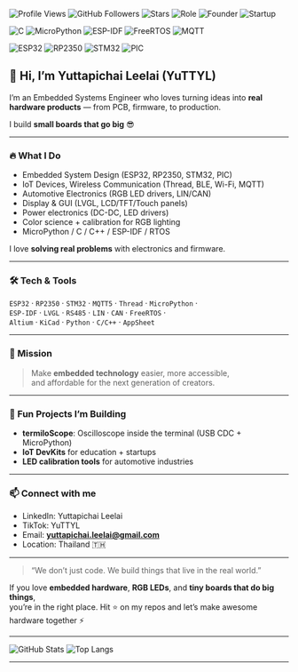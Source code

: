 ![Profile Views](https://komarev.com/ghpvc/?username=yuttapichai&style=for-the-badge&color=blue)
![GitHub Followers](https://img.shields.io/github/followers/yuttapichai?style=for-the-badge&label=FOLLOWERS)
![Stars](https://img.shields.io/github/stars/yuttapichai?style=for-the-badge&label=STARS)
![Role](https://img.shields.io/badge/Embedded%20Engineer-✔-brightgreen?style=for-the-badge)
![Founder](https://img.shields.io/badge/Founder-✔-brightgreen?style=for-the-badge)
![Startup](https://img.shields.io/badge/Startup-Builder-orange?style=for-the-badge)


![C](https://img.shields.io/badge/C-00599C?style=for-the-badge&logo=c&logoColor=white)
![MicroPython](https://img.shields.io/badge/MicroPython-2B2728?style=for-the-badge&logo=python&logoColor=white)
![ESP-IDF](https://img.shields.io/badge/ESP--IDF-E7352C?style=for-the-badge)
![FreeRTOS](https://img.shields.io/badge/FreeRTOS-39477F?style=for-the-badge)
![MQTT](https://img.shields.io/badge/MQTT-660066?style=for-the-badge&logo=eclipse-mosquitto&logoColor=white)

![ESP32](https://img.shields.io/badge/ESP32-black?style=for-the-badge&logo=espressif&logoColor=white)
![RP2350](https://img.shields.io/badge/RP2350-Raspberry%20Pi%20Silicon-red?style=for-the-badge&logo=raspberrypi&logoColor=white)
![STM32](https://img.shields.io/badge/STM32-03234B?style=for-the-badge&logo=stmicroelectronics&logoColor=white)
![PIC](https://img.shields.io/badge/PIC%20MCU-blue?style=for-the-badge)


## 👋 Hi, I’m Yuttapichai Leelai (YuTTYL)

I’m an Embedded Systems Engineer
who loves turning ideas into **real hardware products** — from PCB, firmware, to production.

I build **small boards that go big** 😎

---

### 🔥 What I Do
- Embedded System Design (ESP32, RP2350, STM32, PIC)
- IoT Devices, Wireless Communication (Thread, BLE, Wi-Fi, MQTT)
- Automotive Electronics (RGB LED drivers, LIN/CAN)
- Display & GUI (LVGL, LCD/TFT/Touch panels)
- Power electronics (DC-DC, LED drivers)
- Color science + calibration for RGB lighting
- MicroPython / C / C++ / ESP-IDF / RTOS

I love **solving real problems** with electronics and firmware.

---

### 🛠 Tech & Tools
`ESP32` · `RP2350` · `STM32` · `MQTT5` · `Thread` · `MicroPython` ·  
`ESP-IDF` · `LVGL` · `RS485` · `LIN` · `CAN` · `FreeRTOS` ·  
`Altium` · `KiCad` · `Python` · `C/C++` · `AppSheet`  

---

### 🎯 Mission
> Make **embedded technology** easier, more accessible,  
> and affordable for the next generation of creators.

---

### 🧩 Fun Projects I’m Building
- **termiloScope**: Oscilloscope inside the terminal (USB CDC + MicroPython)
- **IoT DevKits** for education + startups
- **LED calibration tools** for automotive industries

---

### 📫 Connect with me

- LinkedIn: Yuttapichai Leelai 
- TikTok: YuTTYL
- Email: **yuttapichai.leelai@gmail.com**
- Location: Thailand 🇹🇭

---

> “We don’t just code. We build things that live in the real world.”

If you love **embedded hardware**, **RGB LEDs**, and **tiny boards that do big things**,  
you’re in the right place. Hit ⭐ on my repos and let’s make awesome hardware together ⚡

---

![GitHub Stats](https://github-readme-stats.vercel.app/api?username=yuttapichai&show_icons=true&theme=radical)
![Top Langs](https://github-readme-stats.vercel.app/api/top-langs/?username=yuttapichai&layout=compact&theme=radical)

---
